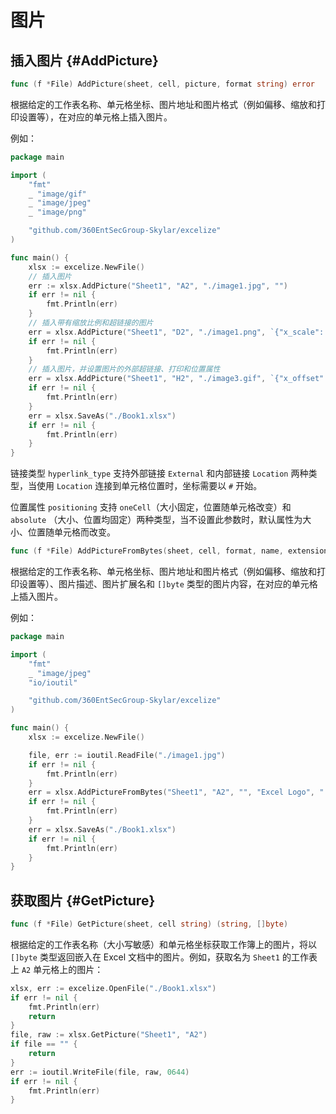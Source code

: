 # 图片

## 插入图片 {#AddPicture}

```go
func (f *File) AddPicture(sheet, cell, picture, format string) error
```

根据给定的工作表名称、单元格坐标、图片地址和图片格式（例如偏移、缩放和打印设置等），在对应的单元格上插入图片。

例如：

```go
package main

import (
    "fmt"
    _ "image/gif"
    _ "image/jpeg"
    _ "image/png"

    "github.com/360EntSecGroup-Skylar/excelize"
)

func main() {
    xlsx := excelize.NewFile()
    // 插入图片
    err := xlsx.AddPicture("Sheet1", "A2", "./image1.jpg", "")
    if err != nil {
        fmt.Println(err)
    }
    // 插入带有缩放比例和超链接的图片
    err = xlsx.AddPicture("Sheet1", "D2", "./image1.png", `{"x_scale": 0.5, "y_scale": 0.5, "hyperlink": "#Sheet2!D8", "hyperlink_type": "Location"}`)
    if err != nil {
        fmt.Println(err)
    }
    // 插入图片，并设置图片的外部超链接、打印和位置属性
    err = xlsx.AddPicture("Sheet1", "H2", "./image3.gif", `{"x_offset": 15, "y_offset": 10, "hyperlink": "https://github.com/360EntSecGroup-Skylar/excelize", "hyperlink_type": "External", "print_obj": true, "lock_aspect_ratio": false, "locked": false, "positioning": "oneCell"}`)
    if err != nil {
        fmt.Println(err)
    }
    err = xlsx.SaveAs("./Book1.xlsx")
    if err != nil {
        fmt.Println(err)
    }
}
```

链接类型 `hyperlink_type` 支持外部链接 `External` 和内部链接 `Location` 两种类型，当使用 `Location` 连接到单元格位置时，坐标需要以 `#` 开始。

位置属性 `positioning` 支持 `oneCell`（大小固定，位置随单元格改变）和 `absolute` （大小、位置均固定）两种类型，当不设置此参数时，默认属性为大小、位置随单元格而改变。

```go
func (f *File) AddPictureFromBytes(sheet, cell, format, name, extension string, file []byte) error
```

根据给定的工作表名称、单元格坐标、图片地址和图片格式（例如偏移、缩放和打印设置等）、图片描述、图片扩展名和 `[]byte` 类型的图片内容，在对应的单元格上插入图片。

例如：

```go
package main

import (
    "fmt"
    _ "image/jpeg"
    "io/ioutil"

    "github.com/360EntSecGroup-Skylar/excelize"
)

func main() {
    xlsx := excelize.NewFile()

    file, err := ioutil.ReadFile("./image1.jpg")
    if err != nil {
        fmt.Println(err)
    }
    err = xlsx.AddPictureFromBytes("Sheet1", "A2", "", "Excel Logo", ".jpg", file)
    if err != nil {
        fmt.Println(err)
    }
    err = xlsx.SaveAs("./Book1.xlsx")
    if err != nil {
        fmt.Println(err)
    }
}
```

## 获取图片 {#GetPicture}

```go
func (f *File) GetPicture(sheet, cell string) (string, []byte)
```

根据给定的工作表名称（大小写敏感）和单元格坐标获取工作簿上的图片，将以 `[]byte` 类型返回嵌入在 Excel 文档中的图片。例如，获取名为 `Sheet1` 的工作表上 `A2` 单元格上的图片：

```go
xlsx, err := excelize.OpenFile("./Book1.xlsx")
if err != nil {
    fmt.Println(err)
    return
}
file, raw := xlsx.GetPicture("Sheet1", "A2")
if file == "" {
    return
}
err := ioutil.WriteFile(file, raw, 0644)
if err != nil {
    fmt.Println(err)
}
```